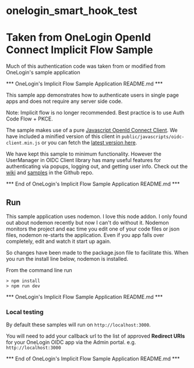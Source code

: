 # onelogin_smart_hook_test

# Taken from OneLogin OpenId Connect Implicit Flow Sample

Much of this authentication code was taken from or modified from OneLogin's sample application

*** OneLogin's Implicit Flow Sample Application README.md *** 

This sample app demonstrates how to authenticate users in single page apps
and does not require any server side code.

Note: Implicit flow is no longer recommended. Best practice is to use Auth Code Flow + PKCE.

The sample makes use of a pure [Javascript OpenId Connect Client](https://github.com/IdentityModel/oidc-client-js). We have included a minified
version of this client in `public/javascripts/oidc-client.min.js` or you can
fetch the [latest version here](https://github.com/IdentityModel/oidc-client-js/tree/dev/dist).

We have kept this sample to minimum functionality. However the UserManager in OIDC Client
library has many useful features for authenticating via popups, logging out, and
getting user info. Check out the [wiki](https://github.com/IdentityModel/oidc-client-js/wiki) and [samples](https://github.com/IdentityModel/oidc-client-js/tree/dev/sample/public) in the Github repo.

*** End of OneLogin's Implicit Flow Sample Application README.md *** 



## Run
This sample application uses nodemon. I love this node addon. I only found out about nodemon recently but now I can't do without it. Nodemon monitors the project and eac time you edit one of your code files or json files, nodemon re-starts the application. Even if you app falls over completely, edit and watch it start up again.

So changes have been made to the package.json file to facilitate this. When you run the install line below, nodemon is installed.

From the command line run
```
> npm install
> npm run dev
```

*** OneLogin's Implicit Flow Sample Application README.md *** 

### Local testing
By default these samples will run on `http://localhost:3000`.

You will need to add your callback url to the list of approved **Redirect URIs** for your OneLogin OIDC app via the Admin portal. e.g. `http://localhost:3000`

*** End of OneLogin's Implicit Flow Sample Application README.md *** 

